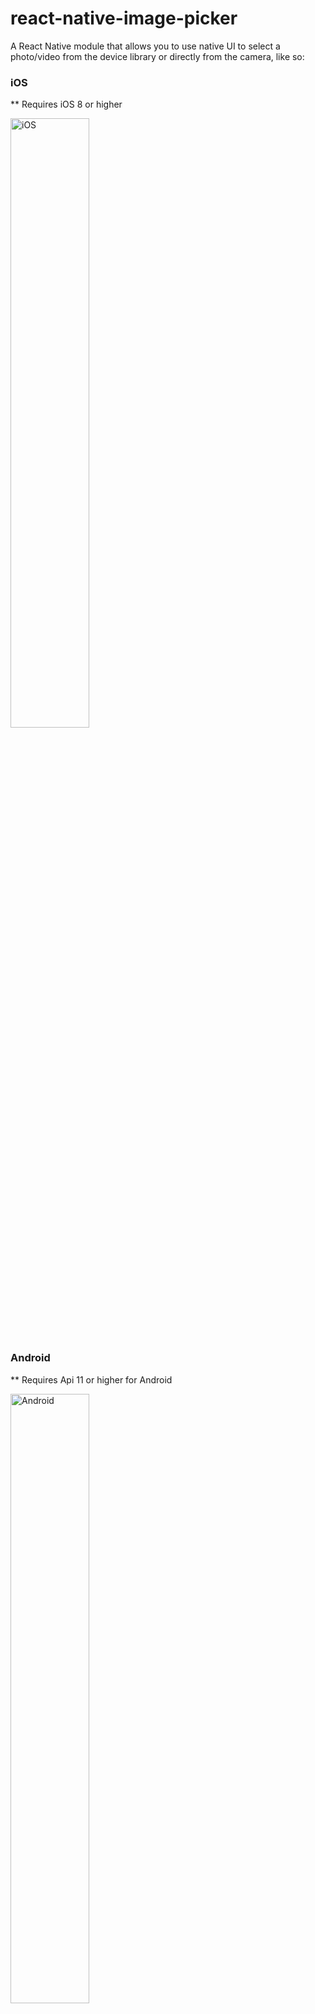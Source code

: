 # react-native-image-picker
A React Native module that allows you to use native UI to select a photo/video from the device library or directly from the camera, like so:

### iOS
** Requires iOS 8 or higher

<img title="iOS" src="https://github.com/marcshilling/react-native-image-picker/blob/master/images/ios-image.png" width="50%">

### Android
** Requires Api 11 or higher for Android

<img title="Android" src="https://github.com/marcshilling/react-native-image-picker/blob/master/images/android-image.png" width="50%">

## Install

### iOS
1. `npm install react-native-image-picker@latest --save`
2. In the XCode's "Project navigator", right click on your project's Libraries folder ➜ `Add Files to <...>`
3. Go to `node_modules` ➜ `react-native-image-picker` ➜ `ios` ➜ select `UIImagePickerManager.h` and `UIImagePickerManager.m`
4. Make sure `UIImagePickerManager.m` is listed under 'Compile Sources' in your project's 'Build Phases' tab
5. Compile and have fun

### Android
1. `npm install react-native-image-picker@latest --save`

```gradle
// file: android/settings.gradle
...

include ':react-native-image-picker'
project(':react-native-image-picker').projectDir = new File(settingsDir, '../node_modules/react-native-image-picker/android')
```
```gradle
// file: android/app/build.gradle
...

dependencies {
    ...
    compile project(':react-native-image-picker')
}
```
```java
// file: android/app/src/main/java/com/myappli/MainActivity.java
...
import android.content.Intent; // import
import com.imagepicker.ImagePickerPackage; // import

public class MainActivity extends Activity implements DefaultHardwareBackBtnHandler {

    private ReactInstanceManager mReactInstanceManager;
    private ReactRootView mReactRootView;

    // declare package
    private ImagePickerPackage mImagePicker;

    @Override
    protected void onCreate(Bundle savedInstanceState) {
        super.onCreate(savedInstanceState);
        mReactRootView = new ReactRootView(this);

        // instantiate package
        mImagePicker = new ImagePickerPackage(this);

        mReactInstanceManager = ReactInstanceManager.builder()
                .setApplication(getApplication())
                .setBundleAssetName("index.android.bundle")
                .setJSMainModuleName("index.android")
                .addPackage(new MainReactPackage())

                // register package here
                .addPackage(mImagePicker)

                .setUseDeveloperSupport(BuildConfig.DEBUG)
                .setInitialLifecycleState(LifecycleState.RESUMED)
                .build();
        mReactRootView.startReactApplication(mReactInstanceManager, "AwesomeProject", null);
        setContentView(mReactRootView);
    }

    @Override
    public void onActivityResult(final int requestCode, final int resultCode, final Intent data) {
        super.onActivityResult(requestCode, resultCode, data);

        // handle onActivityResult
        mImagePicker.handleActivityResult(requestCode, resultCode, data);
    }
...

```
## Usage
1. In your React Native javascript code, bring in the native module:

  ```javascript
var UIImagePickerManager = require('NativeModules').UIImagePickerManager;
  ```
2. Use it like so:

  When you want to display the picker:
  ```javascript
  var options = {
    title: 'Select Avatar', // specify null or empty string to remove the title
    cancelButtonTitle: 'Cancel',
    takePhotoButtonTitle: 'Take Photo...', // specify null or empty string to remove this button
    chooseFromLibraryButtonTitle: 'Choose from Library...', // specify null or empty string to remove this button
    customButtons: {
      'Choose Photo from Facebook': 'fb', // [Button Text] : [String returned upon selection]
    },
    cameraType: 'back', // 'front' or 'back'
    mediaType: 'photo', // 'photo' or 'video'
    videoQuality: 'high', // 'low', 'medium', or 'high'
    maxWidth: 100, // photos only
    maxHeight: 100, // photos only
    quality: 0.2, // photos only
    allowsEditing: false, // Built in iOS functionality to resize/reposition the image
    noData: false, // photos only - disables the base64 `data` field from being generated (greatly improves performance on large photos)
    storageOptions: { // if this key is provided, the image will get saved in the documents directory (rather than a temporary directory)
      skipBackup: true, // image will NOT be backed up to icloud
      path: 'images' // will save image at /Documents/images rather than the root
    }
  };

  /**
   * The first arg will be the options object for customization, the second is
   * your callback which sends bool: didCancel, object: response.
   *
   * response.didCancel will inform you if the user cancelled the process
   * response.error will contain an error message, if there is one
   * response.data is the base64 encoded image data (photos only)
   * response.uri is the uri to the local file asset on the device (photo or video)
   * response.isVertical will be true if the image is vertically oriented
   * response.width & response.height give you the image dimensions
   */

  UIImagePickerManager.showImagePicker(options, (response) => {
    console.log('Response = ', response);

    if (response.didCancel) {
      console.log('User cancelled image picker');
    }
    else if (response.error) {
      console.log('UIImagePickerManager Error: ', response.error);
    }
    else if (response.customButton) {
      console.log('User tapped custom button: ', response.customButton);
    }
    else {
      // You can display the image using either:
      const source = {uri: 'data:image/jpeg;base64,' + response.data, isStatic: true};
      const source = {uri: response.uri.replace('file://', ''), isStatic: true};

      this.setState({
        avatarSource: source
      });
    }
  });
  ```
  Then later, if you want to display this image in your render() method:
  ```javascript
  <Image source={this.state.avatarSource} style={styles.uploadAvatar} />
  ```

### Directly Launching the Camera or Image Library

  To Launch the Camera or Image Library directly (skipping the alert dialog) you can
  do the following:
  ```javascript
  // Launch Camera:
  UIImagePickerManager.launchCamera(options, (didCancel, response)  => {
    // Same code as in above section!
  });

  // Open Image Library:
  UIImagePickerManager.launchImageLibrary(options, (didCancel, response)  => {
    // Same code as in above section!
  });
  ```

### Options

option | iOS  | Android
------ | ---- | -------
title | OK | OK
cancelButtonTitle | OK | OK
takePhotoButtonTitle | OK | OK
chooseFromLibraryButtonTitle | OK | OK
customButtons | OK | -
cameraType | OK | -
mediaType | OK | -
videoQuality | OK | -
maxWidth | OK | OK
maxHeight | OK | OK
quality | OK | OK
allowsEditing | OK | -
noData | OK | OK
storageOptions | OK | -
